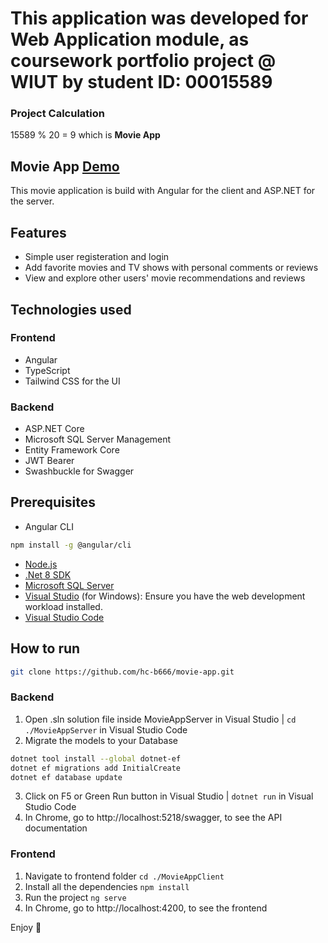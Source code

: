 # This application was developed for Web Application module, as coursework portfolio project @ WIUT by student ID: 00015589

### Project Calculation
15589 % 20 = 9 which is <b>Movie App</b>

## Movie App [Demo](https://www.youtube.com/watch?v=UpZJdla4TG0)
This movie application is build with Angular for the client and ASP.NET for the server. 

## Features
- Simple user registeration and login
- Add favorite movies and TV shows with personal comments or reviews
- View and explore other users' movie recommendations and reviews

## Technologies used
### Frontend
- Angular
- TypeScript
- Tailwind CSS for the UI
### Backend
- ASP.NET Core
- Microsoft SQL Server Management
- Entity Framework Core
- JWT Bearer
- Swashbuckle for Swagger

## Prerequisites
- Angular CLI
```bash
npm install -g @angular/cli
```
- [Node.js](https://nodejs.org/en/download/package-manager)
- [.Net 8 SDK](https://dotnet.microsoft.com/en-us/download/dotnet/8.0)
- [Microsoft SQL Server](https://www.microsoft.com/en-us/sql-server/sql-server-downloads)
- [Visual Studio](https://visualstudio.microsoft.com/) (for Windows): Ensure you have the web development workload installed.
- [Visual Studio Code](https://code.visualstudio.com/download) 

## How to run
```bash
git clone https://github.com/hc-b666/movie-app.git
```
### Backend
1. Open .sln solution file inside MovieAppServer in Visual Studio | ```cd ./MovieAppServer``` in Visual Studio Code
2. Migrate the models to your Database
```bash
dotnet tool install --global dotnet-ef
dotnet ef migrations add InitialCreate
dotnet ef database update
``` 
3. Click on F5 or Green Run button in Visual Studio |  ```dotnet run``` in Visual Studio Code
4. In Chrome, go to http://localhost:5218/swagger, to see the API documentation

### Frontend
1. Navigate to frontend folder ```cd ./MovieAppClient```
2. Install all the dependencies ```npm install```
3. Run the project ```ng serve```
4. In Chrome, go to http://localhost:4200, to see the frontend

Enjoy 🎉
